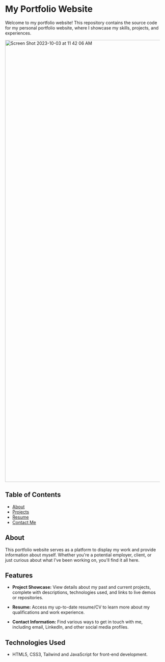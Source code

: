 # My Portfolio Website

Welcome to my portfolio website! This repository contains the source code for my personal portfolio website, where I showcase my skills, projects, and experiences.


<img width="1440" alt="Screen Shot 2023-10-03 at 11 42 06 AM" src="https://github.com/iiweby/Updated-Port/assets/107065374/15294e2a-fe7e-4cbe-b588-603cb4dd936b">


## Table of Contents

- [About](#about)
- [Projects](#projects)
- [Resume](#resume)
- [Contact Me](#contactMe)

## About

This portfolio website serves as a platform to display my work and provide information about myself. Whether you're a potential employer, client, or just curious about what I've been working on, you'll find it all here.

## Features

- **Project Showcase:** View details about my past and current projects, complete with descriptions, technologies used, and links to live demos or repositories.

- **Resume:** Access my up-to-date resume/CV to learn more about my qualifications and work experience.

- **Contact Information:** Find various ways to get in touch with me, including email, LinkedIn, and other social media profiles.


## Technologies Used

- HTML5, CSS3, Tailwind and JavaScript for front-end development.

